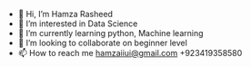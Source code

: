 - 👋 Hi, I’m Hamza Rasheed 
- 👀 I’m interested in Data Science 
- 🌱 I’m currently learning python, Machine learning 
- 💞️ I’m looking to collaborate on beginner level 
- 📫 How to reach me 
hamzaiiui@gmail.com
+923419358580

<!---
hamzaiiui/hamzaiiui is a ✨ special ✨ repository because its `README.md` (this file) appears on your GitHub profile.
You can click the Preview link to take a look at your changes.
--->
